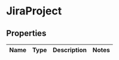 # JiraProject

## Properties
Name | Type | Description | Notes
------------ | ------------- | ------------- | -------------
